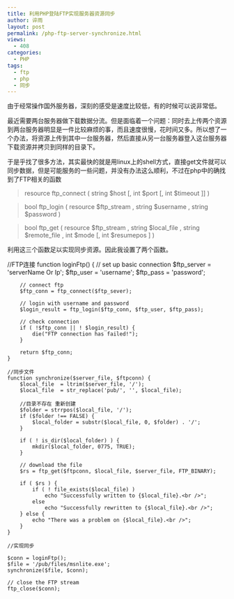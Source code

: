 ```yaml
---
title: 利用PHP登陆FTP实现服务器资源同步
author: 谇雨
layout: post
permalink: /php-ftp-server-synchronize.html
views:
  - 408
categories:
  - PHP
tags:
  - ftp
  - php
  - 同步
---
```

由于经常操作国外服务器，深刻的感受是速度比较低，有的时候可以说非常低。

最近需要两台服务器做下载数据分流。但是面临着一个问题：同时去上传两个资源到两台服务器明显是一件比较麻烦的事，而且速度很慢，花时间又多。所以想了一个办法，将资源上传到其中一台服务器，然后直接从另一台服务器登入这台服务器下载资源并拷贝到同样的目录下。

于是乎找了很多方法，其实最快的就是用linux上的shell方式，直接get文件就可以同步数据，但是可能服务的一些问题，并没有办法这么顺利，不过在php中的确找到了FTP相关的函数

> resource ftp_connect ( string $host [, int $port [, int $timeout ]] )

> bool ftp\_login ( resource $ftp\_stream , string $username , string $password )

> bool ftp\_get ( resource $ftp\_stream , string $local\_file , string $remote\_file , int $mode [, int $resumepos ] )

利用这三个函数足以实现同步资源。因此我设置了两个函数。<!--more-->

//FTP连接
    function loginFtp() {
        // set up basic connection
        $ftp_server = 'serverName Or Ip';
        $ftp_user  = 'username';
        $ftp_pass  = 'password';

        // connect ftp
        $ftp_conn = ftp_connect($ftp_sever);

        // login with username and password
        $login_result = ftp_login($ftp_conn, $ftp_user, $ftp_pass);

        // check connection
        if ( !$ftp_conn || ! $login_result) {
            die("FTP connection has failed!");
        }

        return $ftp_conn;
    }

    //同步文件
    function synchronize($server_file, $ftpconn) {
        $local_file  = ltrim($server_file, '/');
        $local_file  = str_replace('pub/', '', $local_file);

        //目录不存在 重新创建
        $folder = strrpos($local_file, '/');
        if ($folder !== FALSE) {
            $local_folder = substr($local_file, 0, $folder) . '/';
        }

        if ( ! is_dir($local_folder) ) {
            mkdir($local_folder, 0775, TRUE);
        }

        // download the file
        $rs = ftp_get($ftpconn, $local_file, $server_file, FTP_BINARY);

        if ( $rs ) {
            if ( ! file_exists($local_file) )
                echo "Successfully written to {$local_file}.<br />";
            else
                echo "Successfully rewritten to {$local_file}.<br />";
        } else {
            echo "There was a problem on {$local_file}.<br />";
        }
    }

    //实现同步

    $conn = loginFtp();
    $file = '/pub/files/msnlite.exe';
    synchronize($file, $conn);

    // close the FTP stream
    ftp_close($conn);

